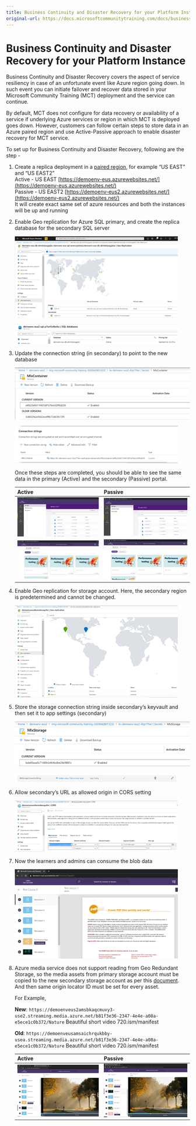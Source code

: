 ```yaml
---
title: Business Continuity and Disaster Recovery for your Platform Instance
original-url: https://docs.microsoftcommunitytraining.com/docs/business-continuity-and-disaster-recovery-for-your-platform-instance
---
```


# Business Continuity and Disaster Recovery for your Platform Instance

Business Continuity and Disaster Recovery covers the aspect of service resiliency in case of an unfortunate event like Azure region going down. In such event you can initiate failover and recover data stored in your Microsoft Community Training (MCT) deployment and the service can continue. 

By default, MCT does not configure for data recovery or availability of a service if underlying Azure services or region in which MCT is deployed goes down. However, customers can follow certain steps to store data in an Azure paired region and use Active-Passive approach to enable disaster recovery for MCT service. 

To set up for Business Continuity and Disaster Recovery, following are the step - 
1. Create a replica deployment in a [paired region](https://docs.microsoft.com/en-us/azure/best-practices-availability-paired-regions), for example “US EAST” and “US EAST2”  
   Active - US EAST [https://demoenv-eus.azurewebsites.net/](https://demoenv-eus.azurewebsites.net/)   
   Passive - US EAST2 [https://demoenv-eus2.azurewebsites.net/](https://demoenv-eus2.azurewebsites.net/)  
   It will create exact same set of azure resources and both the instances will be up and running 
 
2. Enable Geo replication for Azure SQL primary, and create the replica database for the secondary SQL server

   ![image.png](../../media/image%28291%29.png)

   ![image.png](../../media/image%28292%29.png)
  
3. Update the connection string (in secondary) to point to the new database 

   ![image.png](../../media/image%28293%29.png)

   ![image.png](../../media/image%28294%29.png) 
  
   Once these steps are completed, you should be able to see the same data in the primary (Active) and the secondary (Passive) portal. 
  
   | Active | Passive |
   | --- | --- |
   | ![image.png](../../media/image%28295%29.png) |  ![image.png](../../media/image%28297%29.png) |
   | ![image.png](../../media/image%28298%29.png)   | ![image.png](../../media/image%28299%29.png)   |
  
4. Enable Geo replication for storage account. Here, the secondary region is predetermined and cannot be changed. 

   ![image.png](../../media/image%28300%29.png)
 
5. Store the storage connection string inside secondary’s keyvault and then set it to app settings (secondary) 

   ![image.png](../../media/image%28301%29.png)

   ![image.png](../../media/image%28302%29.png)
 
6. Allow secondary’s URL as allowed origin in CORS setting 

   ![image.png](../../media/image%28303%29.png)

7. Now the learners and admins can consume the blob data 

   ![image.png](../../media/image%28304%29.png)
 
8. Azure media service does not support reading from Geo Redundant Storage, so the media assets from primary storage account must be copied to the new secondary storage account as per this [document](https://docs.microsoft.com/en-us/azure/media-services/previous/media-services-implement-failover). And then same origin locator ID must be set for every asset.

   For Example,

   **New**: `https://demoenveus2amsbkaqcmuvy3-use2.streaming.media.azure.net/b81f3e36-2347-4e4e-a08a-e5ece1c0b372/Nature` Beautiful short video 720.ism/manifest 

   **Old**: `https://demoenveusamsaichrqukbby-usea.streaming.media.azure.net/b81f3e36-2347-4e4e-a08a-e5ece1c0b372/Nature` Beautiful short video 720.ism/manifest 
 
   | Active | Passive |
   | --- | --- |
   | ![image.png](../../media/image%28306%29.png) | ![image.png](../../media/image%28305%29.png) |
